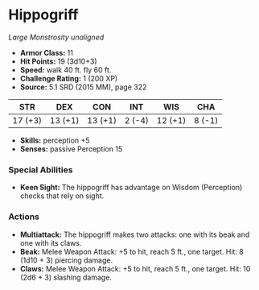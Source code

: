 # Hippogriff

*Large* *Monstrosity* *unaligned*

- **Armor Class:** 11
- **Hit Points:** 19 (3d10+3)
- **Speed:** walk 40 ft. fly 60 ft.
- **Challenge Rating:** 1 (200 XP)
- **Source:** 5.1 SRD (2015 MM), page 322

| STR | DEX | CON | INT | WIS | CHA |
| --- | --- | --- | --- | --- | --- |
| 17 (+3) | 13 (+1) | 13 (+1) | 2 (-4) | 12 (+1) | 8 (-1) |

- **Skills:** perception +5
- **Senses:** passive Perception 15

### Special Abilities

- **Keen Sight:** The hippogriff has advantage on Wisdom (Perception) checks that rely on sight.

### Actions

- **Multiattack:** The hippogriff makes two attacks: one with its beak and one with its claws.
- **Beak:** Melee Weapon Attack: +5 to hit, reach 5 ft., one target. Hit: 8 (1d10 + 3) piercing damage.
- **Claws:** Melee Weapon Attack: +5 to hit, reach 5 ft., one target. Hit: 10 (2d6 + 3) slashing damage.


